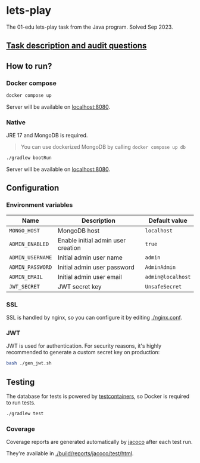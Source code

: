 # lets-play

The 01-edu lets-play task from the Java program. Solved Sep 2023.

## [Task description and audit questions](https://github.com/01-edu/public/tree/master/subjects/java/projects/lets-play)

## How to run?

### Docker compose

```bash
docker compose up
```

Server will be available on [localhost:8080](http://localhost:8080).

### Native

JRE 17 and MongoDB is required.

> You can use dockerized MongoDB by calling `docker compose up db`

```bash
./gradlew bootRun
```

Server will be available on [localhost:8080](http://localhost:8080).

## Configuration

### Environment variables

| Name             | Description                        | Default value     |
|------------------|------------------------------------|-------------------|
| `MONGO_HOST`     | MongoDB host                       | `localhost`       |
| `ADMIN_ENABLED`  | Enable initial admin user creation | `true`            |
| `ADMIN_USERNAME` | Initial admin user name            | `admin`           |
| `ADMIN_PASSWORD` | Initial admin user password        | `AdminAdmin`      |
| `ADMIN_EMAIL`    | Initial admin user email           | `admin@localhost` |
| `JWT_SECRET`     | JWT secret key                     | `UnsafeSecret`    |

### SSL

SSL is handled by nginx, so you can configure it by editing [./nginx.conf](./nginx.conf).

### JWT

JWT is used for authentication. For security reasons, it's highly recommended to generate a custom secret key on
production:

```bash
bash ./gen_jwt.sh
```

## Testing

The database for tests is powered by [testcontainers](https://testcontainers.com/), so Docker is required to run tests.

```bash
./gradlew test
```

### Coverage

Coverage reports are generated automatically by [jacoco](https://www.eclemma.org/jacoco/) after each test run.

They're available in [./build/reports/jacoco/test/html](./build/reports/jacoco/test/html).